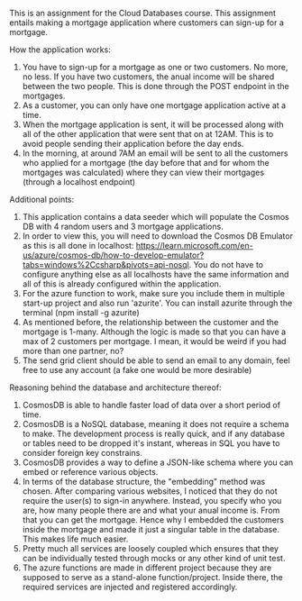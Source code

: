 This is an assignment for the Cloud Databases course. This assignment entails making a mortgage application where customers can sign-up for a mortgage. 

How the application works:
1. You have to sign-up for a mortgage as one or two customers. No more, no less. If you have two customers, the anual income will be shared between the two people. This is done through the POST endpoint in the mortgages.
2. As a customer, you can only have one mortgage application active at a time.
3. When the mortgage application is sent, it will be processed along with all of the other application that were sent that on at 12AM. This is to avoid people sending their application before the day ends.
4. In the morning, at around 7AM an email will be sent to all the customers who applied for a mortgage (the day before that and for whom the mortgages was calculated) where they can view their mortgages (through a localhost endpoint)

Additional points:
1. This application contains a data seeder which will populate the Cosmos DB with 4 random users and 3 mortgage applications.
2. In order to view this, you will need to download the Cosmos DB Emulator as this is all done in localhost: https://learn.microsoft.com/en-us/azure/cosmos-db/how-to-develop-emulator?tabs=windows%2Ccsharp&pivots=api-nosql. You do not have to configure anything else as all localhosts have the same information and all of this is already configured within the application.
3. For the azure function to work, make sure you include them in multiple start-up project and also run 'azurite'. You can install azurite through the terminal (npm install -g azurite)
4. As mentioned before, the relationship between the customer and the mortgage is 1-many. Although the logic is made so that you can have a max of 2 customers per mortgage. I mean, it would be weird if you had more than one partner, no?
5. The send grid client should be able to send an email to any domain, feel free to use any account (a fake one would be more desirable)
   
Reasoning behind the database and architecture thereof:
1. CosmosDB is able to handle faster load of data over a short period of time.
2. CosmosDB is a NoSQL database, meaning it does not require a schema to make. The development process is really quick, and if any database or tables need to be dropped it's instant, whereas in SQL you have to consider foreign key constrains.
3. CosmosDB provides a way to define a JSON-like schema where you can embed or reference various objects.
4. In terms of the database structure, the "embedding" method was chosen. After comparing various websites, I noticed that they do not require the user(s) to sign-in anywhere. Instead, you specify who you are, how many people there are and what your anual income is. From that you can get the mortgage. Hence why I embedded the customers inside the mortgage and made it just a singular table in the database. This makes life much easier.
5. Pretty much all services are loosely coupled which ensures that they can be individually tested through mocks or any other kind of unit test.
6. The azure functions are made in different project because they are supposed to serve as a stand-alone function/project. Inside there, the required services are injected and registered accordingly.

